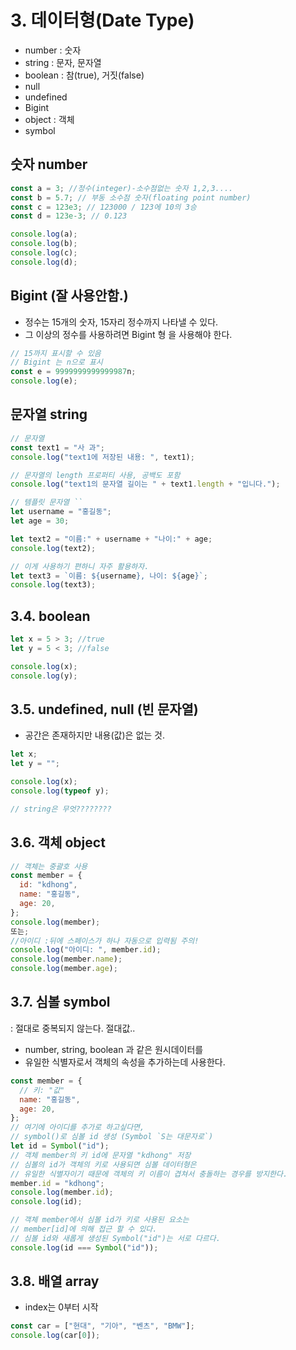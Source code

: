 # 3. 데이터형(Date Type)

- number : 숫자
- string : 문자, 문자열
- boolean : 참(true), 거짓(false)
- null
- undefined
- Bigint
- object : 객체
- symbol

## 숫자 number

```js
const a = 3; //정수(integer)-소수점없는 숫자 1,2,3....
const b = 5.7; // 부동 소수점 숫자(floating point number)
const c = 123e3; // 123000 / 123에 10의 3승
const d = 123e-3; // 0.123

console.log(a);
console.log(b);
console.log(c);
console.log(d);
```

## Bigint (잘 사용안함.)

- 정수는 15개의 숫자, 15자리 정수까지 나타낼 수 있다.
- 그 이상의 정수를 사용하려면 Bigint 형 을 사용해야 한다.

```js
// 15까지 표시할 수 있음
// Bigint 는 n으로 표시
const e = 9999999999999987n;
console.log(e);
```

## 문자열 string

```js
// 문자열
const text1 = "사 과";
console.log("text1에 저장된 내용: ", text1);

// 문자열의 length 프로퍼티 사용, 공백도 포함
console.log("text1의 문자열 길이는 " + text1.length + "입니다.");

// 템플릿 문자열 ``
let username = "홍길동";
let age = 30;

let text2 = "이름:" + username + "나이:" + age;
console.log(text2);

// 이게 사용하기 편하니 자주 활용하자.
let text3 = `이름: ${username}, 나이: ${age}`;
console.log(text3);
```

## 3.4. boolean

```js
let x = 5 > 3; //true
let y = 5 < 3; //false

console.log(x);
console.log(y);
```

## 3.5. undefined, null (빈 문자열)

- 공간은 존재하지만 내용(값)은 없는 것.

```js
let x;
let y = "";

console.log(x);
console.log(typeof y);

// string은 무엇????????
```

## 3.6. 객체 object

```js
// 객체는 중괄호 사용
const member = {
  id: "kdhong",
  name: "홍길동",
  age: 20,
};
console.log(member);
또는;
//아이디 :뒤에 스페이스가 하나 자동으로 입력됨 주의!
console.log("아이디: ", member.id);
console.log(member.name);
console.log(member.age);
```

## 3.7. 심볼 symbol

: 절대로 중복되지 않는다. 절대값..

- number, string, boolean 과 같은 원시데이터를
- 유일한 식별자로서 객체의 속성을 추가하는데 사용한다.

```js
const member = {
  // 키: "값"
  name: "홍길동",
  age: 20,
};
// 여기에 아이디를 추가로 하고싶다면,
// symbol()로 심볼 id 생성 (Symbol `S는 대문자로`)
let id = Symbol("id");
// 객체 member의 키 id에 문자열 "kdhong" 저장
// 심볼의 id가 객체의 키로 사용되면 심볼 데이터형은
// 유일한 식별자이기 때문에 객체의 키 이름이 겹쳐서 충돌하는 경우를 방지한다.
member.id = "kdhong";
console.log(member.id);
console.log(id);

// 객체 member에서 심볼 id가 키로 사용된 요소는
// member[id]에 의해 접근 할 수 있다.
// 심볼 id와 새롭게 생성된 Symbol("id")는 서로 다르다.
console.log(id === Symbol("id"));
```

## 3.8. 배열 array

- index는 0부터 시작

```js
const car = ["현대", "기아", "벤츠", "BMW"];
console.log(car[0]);
```

